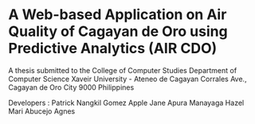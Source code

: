 # A Web-based Application on Air Quality of Cagayan de Oro using Predictive Analytics (AIR CDO)
  A thesis submitted to the College of Computer Studies
  Department of Computer Science
  Xaveir University - Ateneo de Cagayan
  Corrales Ave., Cagayan de Oro City 9000  Philippines
  
  
  Developers :
  Patrick Nangkil Gomez
  Apple Jane Apura Manayaga
  Hazel Mari Abucejo Agnes
